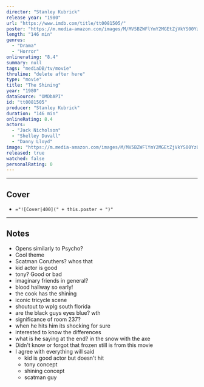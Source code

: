 ```yaml
---
director: "Stanley Kubrick"
release year: "1980"
url: "https://www.imdb.com/title/tt0081505/"
poster: "https://m.media-amazon.com/images/M/MV5BZWFlYmY2MGEtZjVkYS00YzU4LTg0YjQtYzY1ZGE3NTA5NGQxXkEyXkFqcGdeQXVyMTQxNzMzNDI@._V1_SX300.jpg"
length: "146 min"
genres: 
  - "Drama"
  - "Horror"
onlinerating: "8.4"
summary: null
tags: "mediaDB/tv/movie"
thruline: "delete after here"
type: "movie"
title: "The Shining"
year: "1980"
dataSource: "OMDbAPI"
id: "tt0081505"
producer: "Stanley Kubrick"
duration: "146 min"
onlineRating: 8.4
actors: 
  - "Jack Nicholson"
  - "Shelley Duvall"
  - "Danny Lloyd"
image: "https://m.media-amazon.com/images/M/MV5BZWFlYmY2MGEtZjVkYS00YzU4LTg0YjQtYzY1ZGE3NTA5NGQxXkEyXkFqcGdeQXVyMTQxNzMzNDI@._V1_SX300.jpg"
released: true
watched: false
personalRating: 0
---
```



---
## Cover

- `="![Cover|400](" + this.poster + ")"`

---
## Notes
- Opens similarly to Psycho?
- Cool theme
- Scatman Coruthers? whos that
- kid actor is good 
- tony? Good or bad
- imaginary friends in general?
- blood hallway so early!
- the cook has the shining
- iconic tricycle scene 
- shoutout to wplg south florida
- are the black guys eyes blue? wth
- significance of room 237?
- when he hits him its shocking for sure
- interested to know the differences
- what is he saying at the end? in the snow with the axe
- Didn't know or forgot that frozen still is from this movie
- I agree with everything will said
	- kid is good actor but doesn't hit
	- tony concept
	- shining concept
	- scatman guy 
